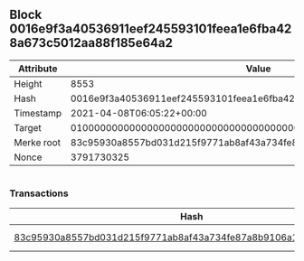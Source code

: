 ## Block 0016e9f3a40536911eef245593101feea1e6fba428a673c5012aa88f185e64a2

Attribute | Value
--- | ---
Height | 8553
Hash | 0016e9f3a40536911eef245593101feea1e6fba428a673c5012aa88f185e64a2
Timestamp | 2021-04-08T06:05:22+00:00
Target | 0100000000000000000000000000000000000000000000000000000000000000
Merke root | 83c95930a8557bd031d215f9771ab8af43a734fe87a8b9106a179c464a673fe1
Nonce | 3791730325

```

```

### Transactions

Hash | Amount
--- | ---
[83c95930a8557bd031d215f9771ab8af43a734fe87a8b9106a179c464a673fe1](83c95930a8557bd031d215f9771ab8af43a734fe87a8b9106a179c464a673fe1.md) | 10.00000000 SKEPTI 
